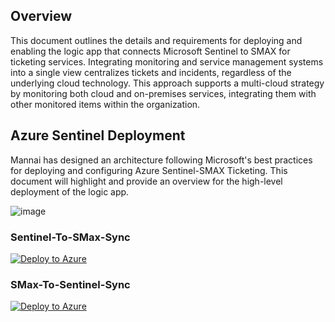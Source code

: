 ## Overview

This document outlines the details and requirements for deploying and enabling the logic app that connects Microsoft Sentinel to SMAX for ticketing services.
Integrating monitoring and service management systems into a single view centralizes tickets and incidents, regardless of the underlying cloud technology. This approach supports a multi-cloud strategy by monitoring both cloud and on-premises services, integrating them with other monitored items within the organization.

## Azure Sentinel Deployment
Mannai has designed an architecture following Microsoft's best practices for deploying and configuring Azure Sentinel-SMAX Ticketing. This document will highlight and provide an overview for the high-level deployment of the logic app.

![image](https://github.com/user-attachments/assets/ed6018fd-cfd1-4e86-a26f-e0efd5affbf5)



### Sentinel-To-SMax-Sync

[![Deploy to Azure](https://aka.ms/deploytoazurebutton)](https://portal.azure.com/#create/Microsoft.Template/uri/https%3A%2F%2Fraw.githubusercontent.com%2FMannai-Microsoft-Solutions%2FIncident-Response-Playbooks%2Frefs%2Fheads%2Fmain%2FSMAX%2FSentinel-To-SMax-Sync%2Fazuredeploy.json)

### SMax-To-Sentinel-Sync

[![Deploy to Azure](https://aka.ms/deploytoazurebutton)](https://portal.azure.com/#create/Microsoft.Template/uri/https%3A%2F%2Fraw.githubusercontent.com%2FMannai-Microsoft-Solutions%2FIncident-Response-Playbooks%2Frefs%2Fheads%2Fmain%2FSMAX%2FSMax-To-Sentinel-Sync%2Fazuredeploy.json)
